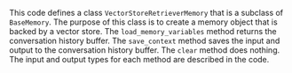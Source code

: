 This code defines a class `VectorStoreRetrieverMemory` that is a subclass of `BaseMemory`. The purpose of this class is to create a memory object that is backed by a vector store. The `load_memory_variables` method returns the conversation history buffer. The `save_context` method saves the input and output to the conversation history buffer. The `clear` method does nothing. The input and output types for each method are described in the code.

